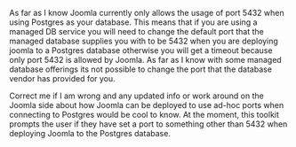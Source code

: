 As far as I know Joomla currently only allows the usage of port 5432 when using Postgres as your database.
This means that if you are using a managed DB service you will need to change the default port that the managed database supplies you with
to be 5432 when you are deploying joomla to a Postgres database otherwise you will get a timeout because only port 5432 is allowed by Joomla.
As far as I know with some managed database offerings its not possible to change the port that the database vendor has provided for you. 

Correct me if I am wrong and any updated info or work around on the Joomla side about how Joomla can be deployed to use ad-hoc ports when connecting to Postgres would be cool to know. At the moment, this toolkit prompts the user if they have set a port to something other than 5432 when deploying Joomla to the Postgres database. 
